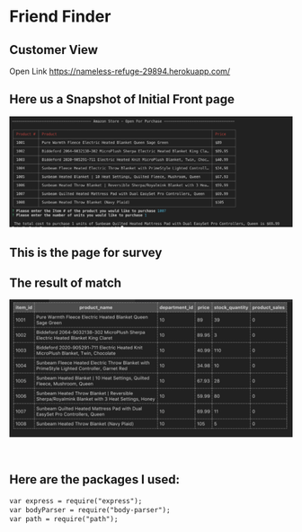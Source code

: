 
# Friend Finder

## Customer View
Open Link
https://nameless-refuge-29894.herokuapp.com/

## Here us a Snapshot of Initial Front page

![](https://github.com/tejpoudel/amazon-like-storefront/blob/master/result.png)

## This is the page for survey

## The result of match

![](https://github.com/tejpoudel/amazon-like-storefront/blob/master/database.png)

<br>

## Here are the packages I used: 
    var express = require("express");
    var bodyParser = require("body-parser");
    var path = require("path");
